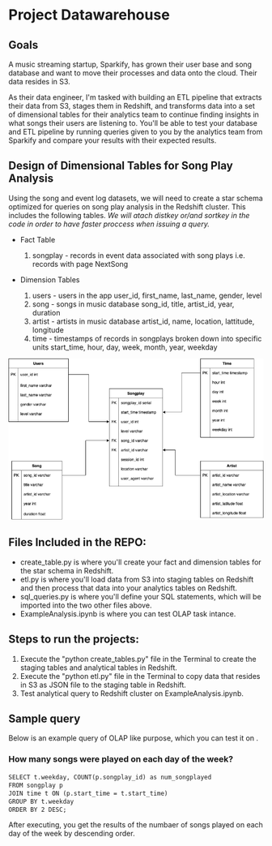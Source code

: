# Project Datawarehouse

## Goals

A music streaming startup, Sparkify, has grown their user base and song database and want to move their processes and data onto the cloud. Their data resides in S3.

As their data engineer, I'm tasked with building an ETL pipeline that extracts their data from S3, stages them in Redshift, and transforms data into a set of dimensional tables for their analytics team to continue finding insights in what songs their users are listening to. You'll be able to test your database and ETL pipeline by running queries given to you by the analytics team from Sparkify and compare your results with their expected results.

## Design of Dimensional Tables for Song Play Analysis
Using the song and event log datasets, we will need to create a star schema optimized for queries on song play analysis in the Redshift cluster. This includes the following tables. _We will atach distkey or/and sortkey in the code in order to have faster proccess when issuing a query._

* Fact Table

	1. 	songplay - records in event data associated with song plays i.e. records with page NextSong


* Dimension Tables

	1. users - users in the app
	user_id, first_name, last_name, gender, level
	2. song - songs in music database
	song_id, title, artist_id, year, duration
	3. artist - artists in music database
	artist_id, name, location, lattitude, longitude
	4. time - timestamps of records in songplays broken down into specific units
	start_time, hour, day, week, month, year, weekday

![star table](./Star_schema.png)

## 

## Files Included in the REPO:

* create_table.py is where you'll create your fact and dimension tables for the star schema in Redshift.
* etl.py is where you'll load data from S3 into staging tables on Redshift and then process that data into your analytics tables on Redshift.
* sql_queries.py is where you'll define your SQL statements, which will be imported into the two other files above.
* ExampleAnalysis.ipynb is where you can test OLAP task intance.


## Steps to run the projects:

1. Execute the "python create_tables.py" file in the Terminal to create the staging tables and analytical tables in Redshift.
2. Execute the "python etl.py" file in the Terminal to copy data that resides in S3 as JSON file to the staging table in Redshift.
3. Test analytical query to Redshift cluster on ExampleAnalysis.ipynb.

## Sample query
Below is an example query of OLAP like purpose, which you can test it on .
### How many songs were played on each day of the week?
	SELECT t.weekday, COUNT(p.songplay_id) as num_songplayed
	FROM songplay p
	JOIN time t ON (p.start_time = t.start_time)
	GROUP BY t.weekday
	ORDER BY 2 DESC;
	
After executing, you get the results of the numbaer of songs played on each day of the week by descending order.